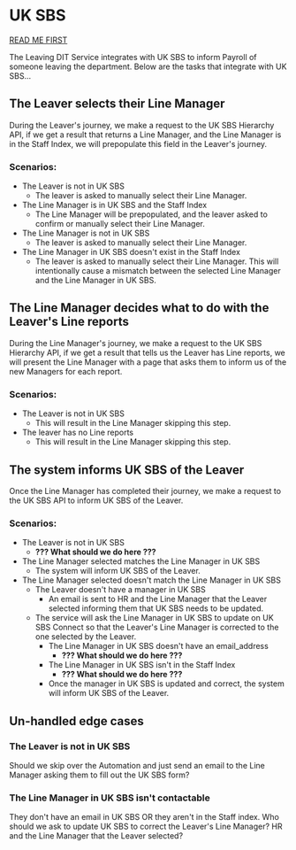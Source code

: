 # UK SBS

[READ ME FIRST](./index.md#uk-sbs-person-id)

The Leaving DIT Service integrates with UK SBS to inform Payroll of someone leaving the department. Below are the tasks that integrate with UK SBS...

## The Leaver selects their Line Manager

During the Leaver's journey, we make a request to the UK SBS Hierarchy API, if we get a result that returns a Line Manager, and the Line Manager is in the Staff Index, we will prepopulate this field in the Leaver's journey.

### Scenarios:

- The Leaver is not in UK SBS
    - The leaver is asked to manually select their Line Manager.
- The Line Manager is in UK SBS and the Staff Index
    - The Line Manager will be prepopulated, and the leaver asked to confirm or manually select their Line Manager.
- The Line Manager is not in UK SBS
    - The leaver is asked to manually select their Line Manager.
- The Line Manager in UK SBS doesn't exist in the Staff Index
    - The leaver is asked to manually select their Line Manager. This will intentionally cause a mismatch between the selected Line Manager and the Line Manager in UK SBS.

## The Line Manager decides what to do with the Leaver's Line reports

During the Line Manager's journey, we make a request to the UK SBS Hierarchy API, if we get a result that tells us the Leaver has Line reports, we will present the Line Manager with a page that asks them to inform us of the new Managers for each report.

### Scenarios:

- The Leaver is not in UK SBS
    - This will result in the Line Manager skipping this step.
- The leaver has no Line reports
    - This will result in the Line Manager skipping this step.

## The system informs UK SBS of the Leaver

Once the Line Manager has completed their journey, we make a request to the UK SBS API to inform UK SBS of the Leaver.

### Scenarios:

- The Leaver is not in UK SBS
    - **??? What should we do here ???**
- The Line Manager selected matches the Line Manager in UK SBS
    - The system will inform UK SBS of the Leaver.
- The Line Manager selected doesn't match the Line Manager in UK SBS
    - The Leaver doesn't have a manager in UK SBS
        - An email is sent to HR and the Line Manager that the Leaver selected informing them that UK SBS needs to be updated.
    - The service will ask the Line Manager in UK SBS to update on UK SBS Connect so that the Leaver's Line Manager is corrected to the one selected by the Leaver.
        - The Line Manager in UK SBS doesn't have an email_address
            - **??? What should we do here ???**
        - The Line Manager in UK SBS isn't in the Staff Index
            - **??? What should we do here ???**
        - Once the manager in UK SBS is updated and correct, the system will inform UK SBS of the Leaver.

## Un-handled edge cases

### The Leaver is not in UK SBS

Should we skip over the Automation and just send an email to the Line Manager asking them to fill out the UK SBS form?

### The Line Manager in UK SBS isn't contactable

They don't have an email in UK SBS OR they aren't in the Staff index.
Who should we ask to update UK SBS to correct the Leaver's Line Manager? HR and the Line Manager that the Leaver selected?
